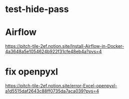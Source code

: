 # test-hide-pass
#  Airflow

https://pitch-tile-2ef.notion.site/Install-Airflow-in-Docker-4a3648a5e1054624b922f31cfe48eb4a?pvs=4


# fix openpyxl
https://pitch-tile-2ef.notion.site/error-Excel-openpyxl-a1d5515daf2643c88ff0735da7aca039?pvs=4